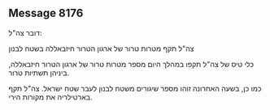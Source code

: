 ## Message 8176

דובר צה"ל:

צה"ל תקף מטרות טרור של ארגון הטרור חיזבאללה בשטח לבנון

כלי טיס של צה"ל תקפו במהלך היום מספר מטרות טרור של ארגון הטרור חיזבאללה, ביניהן תשתיות טרור.

כמו כן, בשעה האחרונה זוהו מספר שיגורים משטח לבנון לעבר שטח ישראל. 
צה"ל תקף בארטילריה את מקורות הירי.

